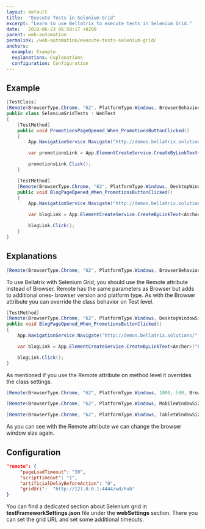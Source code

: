 ```yaml
---
layout: default
title:  "Execute Tests in Selenium Grid"
excerpt: "Learn to use Bellatrix to execute tests in Selenium Grid."
date:   2018-06-23 06:50:17 +0200
parent: web-automation
permalink: /web-automation/execute-tests-selenium-grid/
anchors:
  example: Example
  explanations: Explanations
  configuration: Configuration
---
```

Example
-------
```csharp
[TestClass]
[Remote(BrowserType.Chrome, "62", PlatformType.Windows, BrowserBehavior.ReuseIfStarted)]
public class SeleniumGridTests : WebTest
{
    [TestMethod]
    public void PromotionsPageOpened_When_PromotionsButtonClicked()
    {
        App.NavigationService.Navigate("http://demos.bellatrix.solutions/");

        var promotionsLink = App.ElementCreateService.CreateByLinkText<Anchor>("Promotions");

        promotionsLink.Click();
    }

    [TestMethod]
    [Remote(BrowserType.Chrome, "62", PlatformType.Windows, DesktopWindowSize._1280_1024, BrowserBehavior.ReuseIfStarted)]
    public void BlogPageOpened_When_PromotionsButtonClicked()
    {
        App.NavigationService.Navigate("http://demos.bellatrix.solutions/");

        var blogLink = App.ElementCreateService.CreateByLinkText<Anchor>("Blog");

        blogLink.Click();
    }
}
```

Explanations
------------
```csharp
[Remote(BrowserType.Chrome, "62", PlatformType.Windows, BrowserBehavior.ReuseIfStarted)]
```
To use Bellatrix with Selenium Grid, you should use the Remote attribute instead of Browser. Remote has the same parameters as Browser but adds to additional ones- browser version and platform type. As with the Browser attribute you can override the class behavior on Test level.
```csharp
[TestMethod]
[Remote(BrowserType.Chrome, "62", PlatformType.Windows, DesktopWindowSize._1280_1024, BrowserBehavior.ReuseIfStarted)]
public void BlogPageOpened_When_PromotionsButtonClicked()
{
    App.NavigationService.Navigate("http://demos.bellatrix.solutions/");

    var blogLink = App.ElementCreateService.CreateByLinkText<Anchor>("Blog");

    blogLink.Click();
}
```
As mentioned if you use the Remote attribute on method level it overrides the class settings.
```csharp
[Remote(BrowserType.Chrome, "62", PlatformType.Windows, 1000, 500, BrowserBehavior.ReuseIfStarted)]
```
```csharp
[Remote(BrowserType.Chrome, "62", PlatformType.Windows, MobileWindowSize._320_568, BrowserBehavior.ReuseIfStarted)]
```
```csharp
[Remote(BrowserType.Chrome, "62", PlatformType.Windows, TabletWindowSize._600_1024, BrowserBehavior.ReuseIfStarted)]
```
As you can see with the Remote attribute we can change the browser window size again.

Configuration
-------------
```json
"remote": {
     "pageLoadTimeout": "30",
     "scriptTimeout": "1",
     "artificialDelayBeforeAction": "0",
     "gridUri":  "http://127.0.0.1:4444/wd/hub"
}
```
You can find a dedicated section about Selenium grid in **testFrameworkSettings.json** file under the **webSettings** section. There you can set the grid URL and set some additional timeouts.